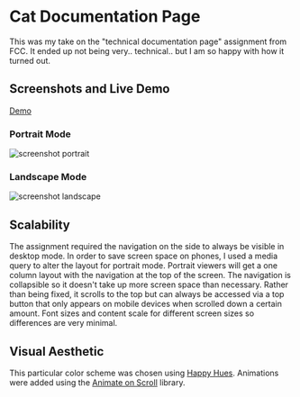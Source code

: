 # Cat Documentation Page


This was my take on the "technical documentation page" assignment from FCC. It ended up not being very.. technical.. but I am so happy with how it turned out. 

## Screenshots and Live Demo
[Demo](http://daniellelyle.s3.eu-central-1.amazonaws.com/rwd-projects/techdoc/index.html)
### Portrait Mode
![screenshot portrait](https://daniellelyle.s3.eu-central-1.amazonaws.com/portfolio/techdoc/portrait.webp) 
### Landscape Mode
![screenshot landscape](https://daniellelyle.s3.eu-central-1.amazonaws.com/portfolio/techdoc/landscape.webp)

## Scalability
The assignment required the navigation on the side to always be visible in desktop mode. In order to save screen space on phones, I used a media query to alter the layout for portrait mode. Portrait viewers will get a one column layout with the navigation at the top of the screen. The navigation is collapsible so it doesn't take up more screen space than necessary. Rather than being fixed, it scrolls to the top but can always be accessed via a top button that only appears on mobile devices when scrolled down a certain amount. Font sizes and content scale for different screen sizes so differences are very minimal.

## Visual Aesthetic 
This particular color scheme was chosen using [Happy Hues](https://www.happyhues.co/). Animations were added using the [Animate on Scroll](https://michalsnik.github.io/aos/) library. 


 
